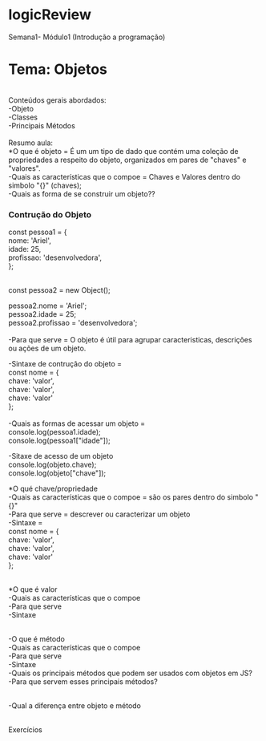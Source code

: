 # logicReview
Semana1- Módulo1 (Introdução a programação) 
<br>
<h1> Tema: Objetos </h1>
<br>
Conteúdos gerais abordados:<br>
-Objeto<br>
-Classes <br>
-Principais Métodos
<br><br>
Resumo aula:<br>
*O que é objeto = É um um tipo de dado que contém uma coleção de propriedades a respeito do objeto, organizados em pares de "chaves" e "valores".
<br>
-Quais as características que o compoe = Chaves e Valores dentro do simbolo "{}" (chaves);
<br>
-Quais as forma de se construir um objeto??
<h3>Contrução do Objeto</h3>
const pessoa1 = {<br>
  nome: 'Ariel',<br>
  idade: 25,<br>
  profissao: 'desenvolvedora',<br>
};<br><br>

const pessoa2 = new Object();<br>

pessoa2.nome = 'Ariel';<br>
pessoa2.idade = 25;<br>
pessoa2.profissao = 'desenvolvedora';<br>
<br>
-Para que serve = O objeto é útil para agrupar caracteristicas, descrições ou ações de um objeto.
<br>

-Sintaxe de contrução do objeto = <br>
const nome = {<br>
  chave: 'valor',<br>
  chave: 'valor',<br>
  chave: 'valor'<br>
};
<br><br>
-Quais as formas de acessar um objeto = <br>
console.log(pessoa1.idade); <br>
console.log(pessoa1["idade"]);<br>

-Sitaxe de acesso de um objeto <br>
console.log(objeto.chave); <br>
console.log(objeto["chave"]);<br>

*O qué chave/propriedade<br>
-Quais as características que o compoe = são os pares dentro do simbolo "{}"<br>
-Para que serve =  descrever ou caracterizar um objeto<br>
-Sintaxe =<br>
const nome = {<br>
  chave: 'valor',<br>
  chave: 'valor',<br>
  chave: 'valor'<br>
};<br><br>

*O que é valor<br>
-Quais as características que o compoe<br>
-Para que serve<br>
-Sintaxe <br><br>


-O que é método<br>
-Quais as características que o compoe<br>
-Para que serve<br>
-Sintaxe <br>
-Quais os principais métodos que podem ser usados com objetos em JS?<br>
-Para que servem esses principais métodos?<br><br>


-Qual a diferença entre objeto e método<br><br>

Exercícios
